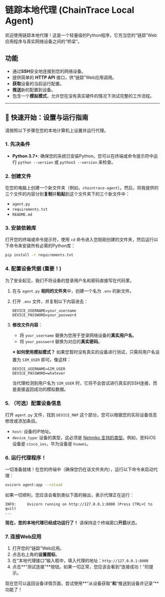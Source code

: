 
# 链踪本地代理 (ChainTrace Local Agent)

欢迎使用链踪本地代理！这是一个轻量级的Python程序，它充当您的“链踪”Web应用程序与真实网络设备之间的“桥梁”。

## 功能

-   通过**SSH**安全地连接到您的网络设备。
-   提供简单的 **HTTP API** 接口，供“链踪”Web应用调用。
-   **获取**设备的当前运行配置。
-   **推送**新的配置到设备。
-   包含一个**模拟模式**，允许您在没有真实硬件的情况下测试完整的工作流程。

---

## 🚀 快速开始：设置与运行指南

请按照以下步骤在您的本地计算机上设置并运行代理。

### 1. 先决条件

-   **Python 3.7+**: 确保您的系统已安装Python。您可以在终端或命令提示符中运行 `python --version` 或 `python3 --version` 来检查。

### 2. 创建文件

在您的电脑上创建一个新文件夹（例如，`chaintrace-agent`）。然后，将我提供的三个文件的内容分别**复制**并**粘贴**到这个文件夹下的三个新文件中：
-   `agent.py`
-   `requirements.txt`
-   `README.md`

### 3. 安装依赖库

打开您的终端或命令提示符，使用 `cd` 命令进入您刚刚创建的文件夹，然后运行以下命令来安装所有必需的Python库：

```bash
pip install -r requirements.txt
```

### 4. 配置设备凭据 (重要！)

为了安全起见，我们不将设备的登录用户名和密码直接写在代码里。

1.  在与 `agent.py` **相同的文件夹**中，创建一个名为 `.env` 的新文件。

2.  打开 `.env` 文件，并复制以下内容进去：

    ```
    DEVICE_USERNAME=your_username
    DEVICE_PASSWORD=your_password
    ```

3.  **修改文件内容**：
    -   将 `your_username` 替换为您用于登录网络设备的**真实用户名**。
    -   将 `your_password` 替换为对应的**真实密码**。

    **⭐ 如何使用模拟模式？**
    如果您暂时没有真实的设备进行测试，只需将用户名设置为 `SIM_USER` 即可。像这样：
    ```
    DEVICE_USERNAME=SIM_USER
    DEVICE_PASSWORD=whatever
    ```
    当代理检测到用户名为 `SIM_USER` 时，它将不会尝试进行真实的SSH连接，而是直接返回成功的模拟数据。

### 5. （可选）配置设备信息

打开 `agent.py` 文件，找到 `DEVICE_MAP` 这个部分。您可以根据您的实际设备信息修改或添加条目。

-   `host`: 设备的IP地址。
-   `device_type`: 设备的类型，这必须是 [Netmiko 支持的类型](https://github.com/ktbyers/netmiko/blob/develop/README.md#supports)。例如，思科IOS设备是 `cisco_ios`，华为设备是 `huawei`。

### 6. 运行代理程序！

一切准备就绪！在您的终端中（确保您仍在该文件夹内），运行以下命令来启动代理：

```bash
uvicorn agent:app --reload
```

如果一切顺利，您应该会看到类似下面的输出，表示代理正在运行：

```
INFO:     Uvicorn running on http://127.0.0.1:8000 (Press CTRL+C to quit)
...
```

**现在，您的本地代理已经成功运行了！** 请保持这个终端窗口**开启**状态。

### 7. 连接Web应用

1.  打开您的“链踪”Web应用。
2.  点击右上角的**设置图标**。
3.  在“本地代理接口”输入框中，填入代理的地址：`http://127.0.0.1:8000`
4.  点击**“测试连接”**按钮。如果一切正常，您应该会看到“连接成功！”的提示。

现在您可以返回设备详情页面，尝试使用**“从设备获取”**和**“推送到设备并记录”**功能了！